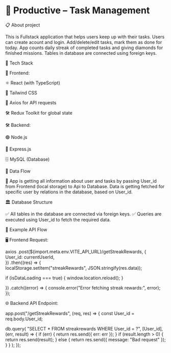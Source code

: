  <h1>🌟 Productive – Task Management</h1>

📋 About project

This is Fullstack application that helps users keep up with their tasks. Users can create acount and login. Add/delete/edit tasks, mark them as done for today. App counts daily streak of completed tasks and giving diamonds for finished missions. Tables in database are connected using foreign keys.

🚀 Tech Stack

🎨 Frontend:

⚛ React (with TypeScript)

🎨 Tailwind CSS

🔗 Axios for API requests

🛠️ Redux Toolkit for global state

🛠 Backend:

🟢 Node.js

🚀 Express.js

🗄 MySQL (Database)

🔄 Data Flow

📌 App is getting all information about user and tasks by passing User_id from Frontend (local storage) to Api to Database. Data is getting fetched for specific user by relations in the database, based on User_id.

🏛 Database Structure

✅ All tables in the database are connected via foreign keys. ✅ Queries are executed using User_id to fetch the required data.

📡 Example API Flow

🖥 Frontend Request:

axios .post(${import.meta.env.VITE_API_URL}/getStreakRewards, {  
User_id: currentUserId,  
}) .then((res) => {  
localStorage.setItem("streakRewards", JSON.stringify(res.data));

if (isDataLoading === true) {
window.location.reload();
}

}) .catch((error) => { console.error("Error fetching streak rewards:", error); });

🌐 Backend API Endpoint:

app.post("/getStreakRewards", (req, res) => {
const User_id = req.body.User_id;

db.query(
"SELECT \* FROM streakrewards WHERE User_id = ?",
[User_id],
(err, result) => {
if (err) {
return res.send({ err: err });
}
if (result.length > 0) {
return res.send(result);
} else {
return res.send({ message: "Bad request" });
}
}
);
});
